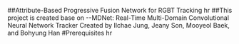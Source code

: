 ##Attribute-Based Progressive Fusion Network for RGBT Tracking
hr
##This project is created base on
--MDNet: Real-Time Multi-Domain Convolutional Neural Network Tracker Created by Ilchae Jung, Jeany Son, Mooyeol Baek, and Bohyung Han
#Prerequisites
hr

